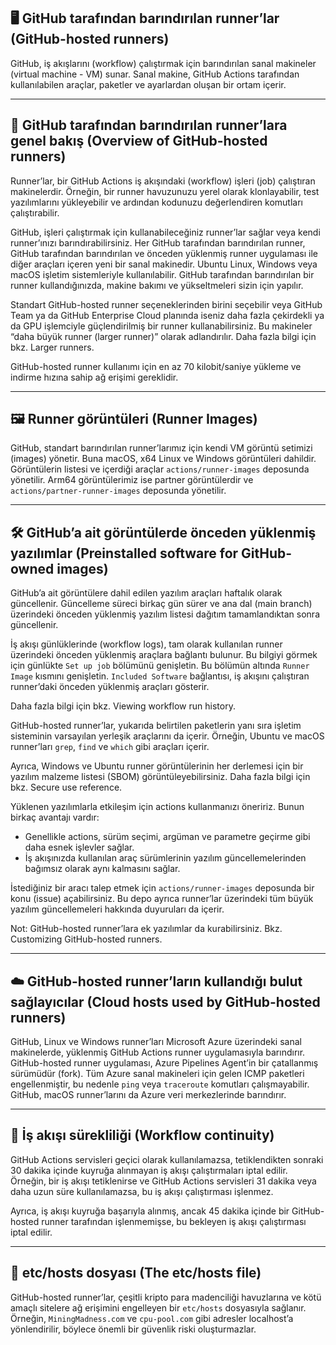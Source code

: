 ## 🖥️ GitHub tarafından barındırılan runner’lar (GitHub-hosted runners)

GitHub, iş akışlarını (workflow) çalıştırmak için barındırılan sanal makineler (virtual machine - VM) sunar. Sanal makine, GitHub Actions tarafından kullanılabilen araçlar, paketler ve ayarlardan oluşan bir ortam içerir.

---

## 📌 GitHub tarafından barındırılan runner’lara genel bakış (Overview of GitHub-hosted runners)

Runner’lar, bir GitHub Actions iş akışındaki (workflow) işleri (job) çalıştıran makinelerdir. Örneğin, bir runner havuzunuzu yerel olarak klonlayabilir, test yazılımlarını yükleyebilir ve ardından kodunuzu değerlendiren komutları çalıştırabilir.

GitHub, işleri çalıştırmak için kullanabileceğiniz runner’lar sağlar veya kendi runner’ınızı barındırabilirsiniz. Her GitHub tarafından barındırılan runner, GitHub tarafından barındırılan ve önceden yüklenmiş runner uygulaması ile diğer araçları içeren yeni bir sanal makinedir. Ubuntu Linux, Windows veya macOS işletim sistemleriyle kullanılabilir. GitHub tarafından barındırılan bir runner kullandığınızda, makine bakımı ve yükseltmeleri sizin için yapılır.

Standart GitHub-hosted runner seçeneklerinden birini seçebilir veya GitHub Team ya da GitHub Enterprise Cloud planında iseniz daha fazla çekirdekli ya da GPU işlemciyle güçlendirilmiş bir runner kullanabilirsiniz. Bu makineler “daha büyük runner (larger runner)” olarak adlandırılır. Daha fazla bilgi için bkz. Larger runners.

GitHub-hosted runner kullanımı için en az 70 kilobit/saniye yükleme ve indirme hızına sahip ağ erişimi gereklidir.

---

## 🖼️ Runner görüntüleri (Runner Images)

GitHub, standart barındırılan runner’larımız için kendi VM görüntü setimizi (images) yönetir. Buna macOS, x64 Linux ve Windows görüntüleri dahildir. Görüntülerin listesi ve içerdiği araçlar `actions/runner-images` deposunda yönetilir. Arm64 görüntülerimiz ise partner görüntülerdir ve `actions/partner-runner-images` deposunda yönetilir.

---

## 🛠️ GitHub’a ait görüntülerde önceden yüklenmiş yazılımlar (Preinstalled software for GitHub-owned images)

GitHub’a ait görüntülere dahil edilen yazılım araçları haftalık olarak güncellenir. Güncelleme süreci birkaç gün sürer ve ana dal (main branch) üzerindeki önceden yüklenmiş yazılım listesi dağıtım tamamlandıktan sonra güncellenir.

İş akışı günlüklerinde (workflow logs), tam olarak kullanılan runner üzerindeki önceden yüklenmiş araçlara bağlantı bulunur. Bu bilgiyi görmek için günlükte `Set up job` bölümünü genişletin. Bu bölümün altında `Runner Image` kısmını genişletin. `Included Software` bağlantısı, iş akışını çalıştıran runner’daki önceden yüklenmiş araçları gösterir.

Daha fazla bilgi için bkz. Viewing workflow run history.

GitHub-hosted runner’lar, yukarıda belirtilen paketlerin yanı sıra işletim sisteminin varsayılan yerleşik araçlarını da içerir. Örneğin, Ubuntu ve macOS runner’ları `grep`, `find` ve `which` gibi araçları içerir.

Ayrıca, Windows ve Ubuntu runner görüntülerinin her derlemesi için bir yazılım malzeme listesi (SBOM) görüntüleyebilirsiniz. Daha fazla bilgi için bkz. Secure use reference.

Yüklenen yazılımlarla etkileşim için actions kullanmanızı öneririz. Bunun birkaç avantajı vardır:

* Genellikle actions, sürüm seçimi, argüman ve parametre geçirme gibi daha esnek işlevler sağlar.
* İş akışınızda kullanılan araç sürümlerinin yazılım güncellemelerinden bağımsız olarak aynı kalmasını sağlar.

İstediğiniz bir aracı talep etmek için `actions/runner-images` deposunda bir konu (issue) açabilirsiniz. Bu depo ayrıca runner’lar üzerindeki tüm büyük yazılım güncellemeleri hakkında duyuruları da içerir.

Not:
GitHub-hosted runner’lara ek yazılımlar da kurabilirsiniz. Bkz. Customizing GitHub-hosted runners.

---

## ☁️ GitHub-hosted runner’ların kullandığı bulut sağlayıcılar (Cloud hosts used by GitHub-hosted runners)

GitHub, Linux ve Windows runner’ları Microsoft Azure üzerindeki sanal makinelerde, yüklenmiş GitHub Actions runner uygulamasıyla barındırır. GitHub-hosted runner uygulaması, Azure Pipelines Agent’in bir çatallanmış sürümüdür (fork). Tüm Azure sanal makineleri için gelen ICMP paketleri engellenmiştir, bu nedenle `ping` veya `traceroute` komutları çalışmayabilir. GitHub, macOS runner’larını da Azure veri merkezlerinde barındırır.

---

## 🔄 İş akışı sürekliliği (Workflow continuity)

GitHub Actions servisleri geçici olarak kullanılamazsa, tetiklendikten sonraki 30 dakika içinde kuyruğa alınmayan iş akışı çalıştırmaları iptal edilir. Örneğin, bir iş akışı tetiklenirse ve GitHub Actions servisleri 31 dakika veya daha uzun süre kullanılamazsa, bu iş akışı çalıştırması işlenmez.

Ayrıca, iş akışı kuyruğa başarıyla alınmış, ancak 45 dakika içinde bir GitHub-hosted runner tarafından işlenmemişse, bu bekleyen iş akışı çalıştırması iptal edilir.

---

## 📂 etc/hosts dosyası (The etc/hosts file)

GitHub-hosted runner’lar, çeşitli kripto para madenciliği havuzlarına ve kötü amaçlı sitelere ağ erişimini engelleyen bir `etc/hosts` dosyasıyla sağlanır. Örneğin, `MiningMadness.com` ve `cpu-pool.com` gibi adresler localhost’a yönlendirilir, böylece önemli bir güvenlik riski oluşturmazlar.
